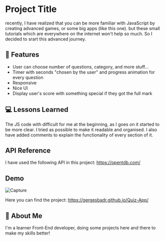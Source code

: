 
# Project Title

recently, I have realized that you can be more familiar with JavaScript by creating advanced games, or some big apps (like this one). but these small tutorials which are everywhere on the internet won't help so much. So I decided to srart this advanced journey.


## 📌 Features

- User can choose number of questions, category, and more stuff...
- Timer with seconds "chosen by the user" and progress animation for every question
- Responsive
- Nice UI
- Display user's score with something special if they got the full mark 


## 💻 Lessons Learned

The JS code with difficult for me at the beginning, as I goes on it started to be more clear. I tried as possible to make it readable and organised. I also have added comments to explain the functionality of every section of it.


## API Reference

I have used the following API in this project:
https://opentdb.com/

## Demo

![Capture](https://github.com/GergesBadr/Quiz-App/assets/110337209/610133ed-fc7d-4023-8592-a63228ce065a)


Here you can find the project:
https://gergesbadr.github.io/Quiz-App/


## 🚀 About Me
I'm a learner Front-End developer, doing some projects here and there to make my skills better!
